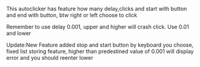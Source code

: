 This autoclicker has feature how many delay,clicks and start with button and end with button, btw right or left choose to click

Remember to use delay 0.001, upper and higher will crash click. Use 0.01 and lower

Update:New Feature added stop and start button by keyboard you choose, fixed list storing feature, higher than predestined value of 0.001 will display error and you should reenter lower
